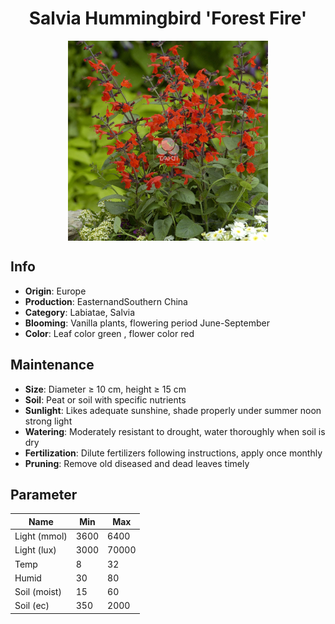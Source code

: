 <h1 align='center'>Salvia Hummingbird 'Forest Fire'</h1>
<p align="center">
    <img 
        align='center'
        width='320'
        src="../images/salvia hummingbird forest fire.png" 
        alt='Salvia Hummingbird 'Forest Fire'' />
</p>

## Info

 - **Origin**: Europe
 - **Production**: EasternandSouthern China
 - **Category**: Labiatae, Salvia
 - **Blooming**: Vanilla plants, flowering period June-September
 - **Color**: Leaf color green , flower color red

## Maintenance

 - **Size**: Diameter ≥ 10 cm, height ≥ 15 cm
 - **Soil**: Peat or soil with specific nutrients
 - **Sunlight**: Likes adequate sunshine, shade properly under summer noon strong light
 - **Watering**: Moderately resistant to drought, water thoroughly when soil is dry
 - **Fertilization**: Dilute fertilizers following instructions, apply once monthly
 - **Pruning**: Remove old diseased and dead leaves timely

## Parameter

| Name         | Min  | Max   |
|--------------|------|-------|
| Light (mmol) | 3600 | 6400  |
| Light (lux)  | 3000 | 70000 |
| Temp         | 8    | 32    |
| Humid        | 30   | 80    |
| Soil (moist) | 15   | 60    |
| Soil (ec)    | 350  | 2000  |
